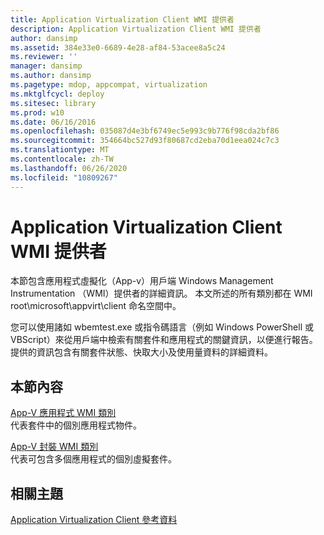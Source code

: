 ```yaml
---
title: Application Virtualization Client WMI 提供者
description: Application Virtualization Client WMI 提供者
author: dansimp
ms.assetid: 384e33e0-6689-4e28-af84-53acee8a5c24
ms.reviewer: ''
manager: dansimp
ms.author: dansimp
ms.pagetype: mdop, appcompat, virtualization
ms.mktglfcycl: deploy
ms.sitesec: library
ms.prod: w10
ms.date: 06/16/2016
ms.openlocfilehash: 035087d4e3bf6749ec5e993c9b776f98cda2bf86
ms.sourcegitcommit: 354664bc527d93f80687cd2eba70d1eea024c7c3
ms.translationtype: MT
ms.contentlocale: zh-TW
ms.lasthandoff: 06/26/2020
ms.locfileid: "10809267"
---
```

# Application Virtualization Client WMI 提供者


本節包含應用程式虛擬化（App-v）用戶端 Windows Management Instrumentation （WMI）提供者的詳細資訊。 本文所述的所有類別都在 WMI root\\microsoft\\appvirt\\client 命名空間中。

您可以使用諸如 wbemtest.exe 或指令碼語言（例如 Windows PowerShell 或 VBScript）來從用戶端中檢索有關套件和應用程式的關鍵資訊，以便進行報告。 提供的資訊包含有關套件狀態、快取大小及使用量資料的詳細資料。

## 本節內容


<a href="" id="app-v-application-wmi-class"></a>[App-V 應用程式 WMI 類別](app-v-application-wmi-class.md)  
代表套件中的個別應用程式物件。

<a href="" id="app-v-package-wmi-class"></a>[App-V 封裝 WMI 類別](app-v-package-wmi-class.md)  
代表可包含多個應用程式的個別虛擬套件。

## 相關主題


[Application Virtualization Client 參考資料](application-virtualization-client-reference.md)

 

 





